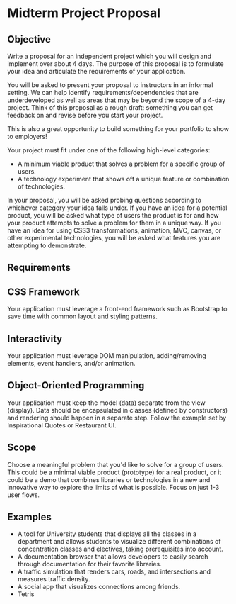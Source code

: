 Midterm Project Proposal
=================

Objective
------------
Write a proposal for an independent project which you will design and implement over about 4 days. The purpose of this proposal is to formulate your idea and articulate the requirements of your application.

You will be asked to present your proposal to instructors in an informal setting. We can help identify requirements/dependencies that are underdeveloped as well as areas that may be beyond the scope of a 4-day project. Think of this proposal as a rough draft: something you can get feedback on and revise before you start your project.

This is also a great opportunity to build something for your portfolio to show to employers!

Your project must fit under one of the following high-level categories:

- A minimum viable product that solves a problem for a specific group of users.
- A technology experiment that shows off a unique feature or combination of technologies.

In your proposal, you will be asked probing questions according to whichever category your idea falls under. If you have an idea for a potential product, you will be asked what type of users the product is for and how your product attempts to solve a problem for them in a unique way. If you have an idea for using CSS3 transformations, animation, MVC, canvas, or other experimental technologies, you will be asked what features you are attempting to demonstrate.

Requirements
------------

CSS Framework
----------
Your application must leverage a front-end framework such as Bootstrap to save time with common layout and styling patterns.

Interactivity
-----------
Your application must leverage DOM manipulation, adding/removing elements, event handlers, and/or animation.

Object-Oriented Programming
--------------
Your application must keep the model (data) separate from the view (display). Data should be encapsulated in classes (defined by constructors) and rendering should happen in a separate step. Follow the example set by Inspirational Quotes or Restaurant UI.

Scope
-----------
Choose a meaningful problem that you'd like to solve for a group of users. This could be a minimal viable product (prototype) for a real product, or it could be a demo that combines libraries or technologies in a new and innovative way to explore the limits of what is possible. Focus on just 1-3 user flows.

Examples
-----------
- A tool for University students that displays all the classes in a department and allows students to visualize different combinations of concentration classes and electives, taking prerequisites into account.
- A documentation browser that allows developers to easily search through documentation for their favorite libraries.
- A traffic simulation that renders cars, roads, and intersections and measures traffic density.
- A social app that visualizes connections among friends.
- Tetris